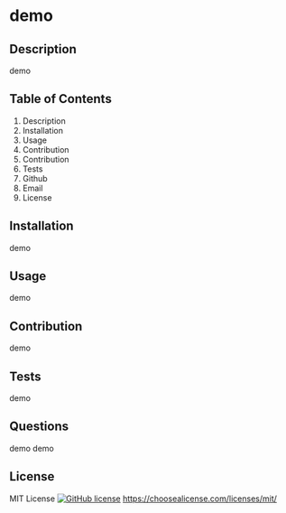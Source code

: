# demo
## Description
demo
## Table of Contents
1. Description
2. Installation
3. Usage
4. Contribution
5. Contribution
6. Tests
7. Github
8. Email
9. License
## Installation 
demo
## Usage
demo
## Contribution
demo
## Tests
demo
## Questions
demo
demo
## License
MIT License
[![GitHub license](https://img.shields.io/badge/license-MIT-brightgreen)](https://img.shields.io/badge/license-MIT-brightgreen)
https://choosealicense.com/licenses/mit/
  